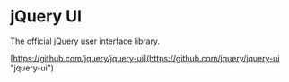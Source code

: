 jQuery UI
======================
The official jQuery user interface library.

[https://github.com/jquery/jquery-ui](https://github.com/jquery/jquery-ui "jquery-ui")
